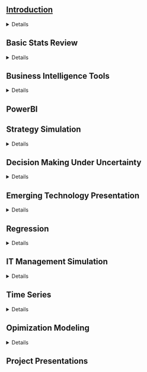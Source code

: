 
## [Introduction](https://gannawag.github.io/IR_management_analytics/lectures/Lecture%201%20Introduction.html#/title-slide)
<details>

*BA Chapter 1 Introduction to Business Analytics*

</details>

## Basic Stats Review

<details>

*AI Chapter 1-2: The Age of AI; Rethinking the Firm*

*BA Chapter 2-3 Describing the Distribution of a Variables; Finding Relationships among Variables*

</details>

## Business Intelligence Tools

<details>
*AI Chapter 3-4 the AI Factory; Re-architecting the Firm*

*BA Chapter 4 Business Intelligence (BI) Tools for Data Analysis*
</details>

## PowerBI

## Strategy Simulation

<details>
*AI 5-6 Becoming an AI company; Strategy for a New Age*

*Data Analytics Simulation: Strategic Decision Making*
</details>

## Decision Making Under Uncertainty

<details>
*Data Analytics Simulation Debrief* 

*BA Chapter 6 Decision Making under Uncertainty*
</details>

## Emerging Technology Presentation

<details>
*AI Chapter 7-8 Strategic Collisions; the Ethics of Digital Scale, Scope and Learning*
</details>

## Regression

<details>
*BA Chapter 10 Estimating Relationships* 

*BA Chapter 11 Regression Analysis: Statistical Inference*
</details>

## IT Management Simulation

<details>
*AI Chapter 9-10 the New Meta; A Leadership Mandate*
</details>

## Time Series

<details>
*BA Chapter 12 Time Series Analysis and Forecasting*
</details>

## Opimization Modeling

<details>
*BA Chapter 13 Introduction to Optimization Modeling*
</details>

## Project Presentations